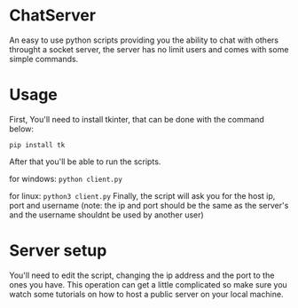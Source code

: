 # ChatServer
An easy to use python scripts providing you the ability to chat with others throught a socket server, the server has no limit users and comes with some simple commands.
# Usage
First, You'll need to install tkinter, that can be done with the command below:

``` pip install tk ```

After that you'll be able to run the scripts.

for windows:
```python client.py```

for linux:
```python3 client.py```
Finally, the script will ask you for the host ip, port and username (note: the ip and port should be the same as the server's and the username shouldnt be used by another user)

# Server setup
You'll need to edit the script, changing the ip address and the port to the ones you have. This operation can get a little complicated so make sure you watch some tutorials on how to host a public server on your local machine.
